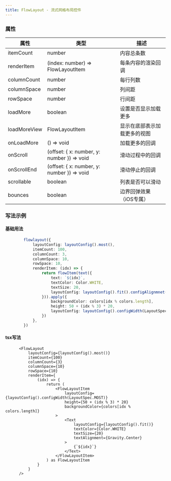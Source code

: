 ```yaml
---
title: FlowLayout - 流式网格布局控件
---
```


### 属性

属性 |类型 | 描述
--- | --- | ---
itemCount|number|内容总条数
renderItem|(index: number) => FlowLayoutItem|每条内容的渲染回调
columnCount|number|每行列数
columnSpace|number|列间距
rowSpace|number|行间距
loadMore|boolean|设置是否显示加载更多
loadMoreView|FlowLayoutItem|显示在底部表示加载更多的视图
onLoadMore|() => void|加载更多的回调
onScroll|(offset: { x: number, y: number }) => void|滑动过程中的回调
onScrollEnd|(offset: { x: number, y: number }) => void|滑动停止的回调
scrollable|boolean|列表是否可以滑动
bounces|boolean|边界回弹效果（iOS专属）

### 写法示例
#### 基础用法
```typescript
        flowlayout({
            layoutConfig: layoutConfig().most(),
            itemCount: 100,
            columnCount: 3,
            columnSpace: 10,
            rowSpace: 10,
            renderItem: (idx) => {
                return flowItem(text({
                    text: `${idx}`,
                    textColor: Color.WHITE,
                    textSize: 20,
                    layoutConfig: layoutConfig().fit().configAlignmnet(Gravity.Center)
                })).apply({
                    backgroundColor: colors[idx % colors.length],
                    height: 50 + (idx % 3) * 20,
                    layoutConfig: layoutConfig().configWidth(LayoutSpec.MOST),
                })
            },
        })
```

#### tsx写法
```tsx
      <FlowLayout
          layoutConfig={layoutConfig().most()}
          itemCount={100}
          columnCount={3}
          columnSpace={10}
          rowSpace={10}
          renderItem={
              (idx) => {
                  return (
                      <FlowLayoutItem
                          layoutConfig={layoutConfig().configWidth(LayoutSpec.MOST)}
                          height={50 + (idx % 3) * 20}
                          backgroundColor={colors[idx % colors.length]}
                      >
                          <Text
                              layoutConfig={layoutConfig().fit()}
                              textColor={Color.WHITE}
                              textSize={20}
                              textAlignment={Gravity.Center}
                          >
                              {`${idx}`}
                          </Text>
                      </FlowLayoutItem>
                  ) as FlowLayoutItem
              }
          }
      />
```
